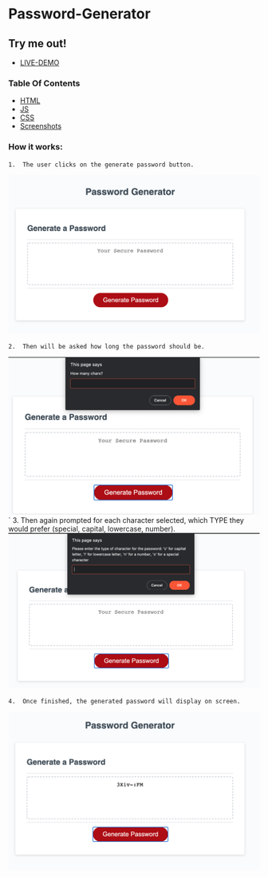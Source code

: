 # Password-Generator

## Try me out!
*   <a href="indervirsingh.github.io/Password-Generator/">LIVE-DEMO</a>

### Table Of Contents
*   [HTML](/index.html)
*   [JS](/script.js)
*   [CSS](/style.css)
*   [Screenshots](/Assets)

### How it works:

    1.  The user clicks on the generate password button.
![Screenshot-1](/Assets/button.png)

    2.  Then will be asked how long the password should be.
![Screenshot-2](/Assets/howManyCharacters.png)
`
    3.  Then again prompted for each character selected, which TYPE they would prefer (special, capital, lowercase, number).
![Screenshot-3](/Assets/characterType.png)

    4.  Once finished, the generated password will display on screen.
![Screenshot-4](/Assets/result.png)



